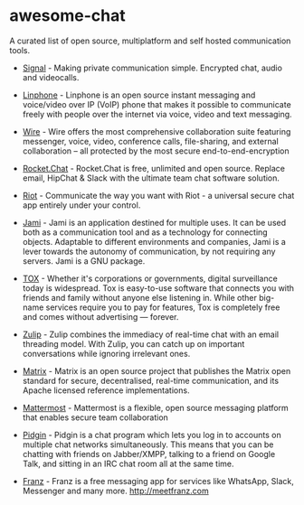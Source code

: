 # awesome-chat
A curated list of open source, multiplatform and self hosted communication tools.

* [Signal](https://signal.org/) - Making private communication simple. Encrypted chat, audio and videocalls.

* [Linphone](https://www.linphone.org/) - Linphone is an open source instant messaging and voice/video over IP (VoIP) phone that makes it possible to communicate freely with people over the internet via voice, video and text messaging.

* [Wire](https://wire.com/) - Wire offers the most comprehensive collaboration suite featuring messenger, voice, video, conference calls, file-sharing, and external collaboration – all protected by the most secure end-to-end-encryption

* [Rocket.Chat](https://rocket.chat/) - Rocket.Chat is free, unlimited and open source. Replace email, HipChat & Slack with the ultimate team chat software solution.

* [Riot](https://about.riot.im/) - Communicate the way you want with Riot - a universal secure chat app entirely under your control.

* [Jami](https://jami.net/) - Jami is an application destined for multiple uses. It can be used both as a communication tool and as a technology for connecting objects. Adaptable to different environments and companies, Jami is a lever towards the autonomy of communication, by not requiring any servers. Jami is a GNU package.

* [TOX](https://tox.chat/) - Whether it's corporations or governments, digital surveillance today is widespread. Tox is easy-to-use software that connects you with friends and family without anyone else listening in. While other big-name services require you to pay for features, Tox is completely free and comes without advertising — forever.

* [Zulip](https://zulipchat.com/) - Zulip combines the immediacy of real-time chat with an email threading model. With Zulip, you can catch up on important conversations while ignoring irrelevant ones. 

* [Matrix](https://matrix.org) - Matrix is an open source project that publishes the Matrix open standard for secure, decentralised, real-time communication, and its Apache licensed reference implementations.

* [Mattermost](https://mattermost.com/) - Mattermost is a flexible, open source messaging platform that enables secure team collaboration

* [Pidgin](http://pidgin.im/) - Pidgin is a chat program which lets you log in to accounts on multiple chat networks simultaneously. This means that you can be chatting with friends on Jabber/XMPP, talking to a friend on Google Talk, and sitting in an IRC chat room all at the same time.

* [Franz](https://github.com/meetfranz/franz) - Franz is a free messaging app for services like WhatsApp, Slack, Messenger and many more. http://meetfranz.com

